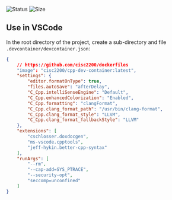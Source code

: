 ![Status](https://img.shields.io/github/workflow/status/cisc2200/dockerfiles/ci)
![Size](https://img.shields.io/docker/image-size/cisc2200/cpp-dev-container/latest)

## Use in VSCode

In the root directory of the project, create a sub-directory and file `.devcontainer/devcontainer.json`:

```json
{
	// https://github.com/cisc2200/dockerfiles
	"image": "cisc2200/cpp-dev-container:latest",
	"settings": {
		"editor.formatOnType": true,
		"files.autoSave": "afterDelay",
		"C_Cpp.intelliSenseEngine": "Default",
		"C_Cpp.enhancedColorization": "Enabled",
		"C_Cpp.formatting": "clangFormat",
		"C_Cpp.clang_format_path": "/usr/bin/clang-format",
		"C_Cpp.clang_format_style": "LLVM",
		"C_Cpp.clang_format_fallbackStyle": "LLVM"
	},
	"extensions": [
		"cschlosser.doxdocgen",
		"ms-vscode.cpptools",
		"jeff-hykin.better-cpp-syntax"
	],
	"runArgs": [
		"--rm",
		"--cap-add=SYS_PTRACE",
		"--security-opt",
		"seccomp=unconfined"
	]
}
```
